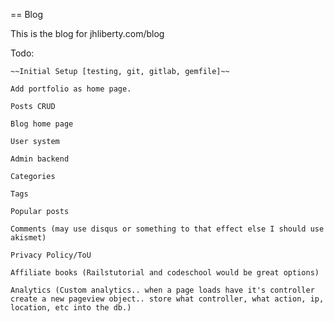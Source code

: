 

== Blog

This is the blog for jhliberty.com/blog

Todo:

    ~~Initial Setup [testing, git, gitlab, gemfile]~~

    Add portfolio as home page.

    Posts CRUD

    Blog home page

    User system

    Admin backend

    Categories

    Tags

    Popular posts

    Comments (may use disqus or something to that effect else I should use akismet)

    Privacy Policy/ToU

    Affiliate books (Railstutorial and codeschool would be great options)

    Analytics (Custom analytics.. when a page loads have it's controller create a new pageview object.. store what controller, what action, ip, location, etc into the db.)

